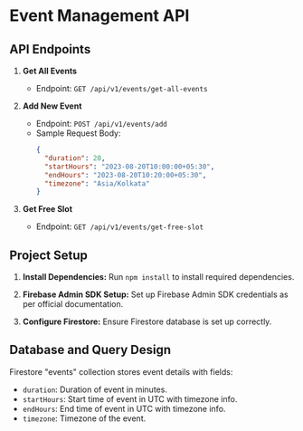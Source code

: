 # Event Management API

## API Endpoints

1. **Get All Events**
   - Endpoint: `GET /api/v1/events/get-all-events`

2. **Add New Event**
   - Endpoint: `POST /api/v1/events/add`
   - Sample Request Body:
     ```json
     {
       "duration": 20,
       "startHours": "2023-08-20T10:00:00+05:30",
       "endHours": "2023-08-20T10:20:00+05:30",
       "timezone": "Asia/Kolkata"
     }
     ```

3. **Get Free Slot**
   - Endpoint: `GET /api/v1/events/get-free-slot`

## Project Setup

1. **Install Dependencies:** Run `npm install` to install required dependencies.

2. **Firebase Admin SDK Setup:** Set up Firebase Admin SDK credentials as per official documentation.

3. **Configure Firestore:** Ensure Firestore database is set up correctly.

## Database and Query Design

Firestore "events" collection stores event details with fields:
- `duration`: Duration of event in minutes.
- `startHours`: Start time of event in UTC with timezone info.
- `endHours`: End time of event in UTC with timezone info.
- `timezone`: Timezone of the event.

